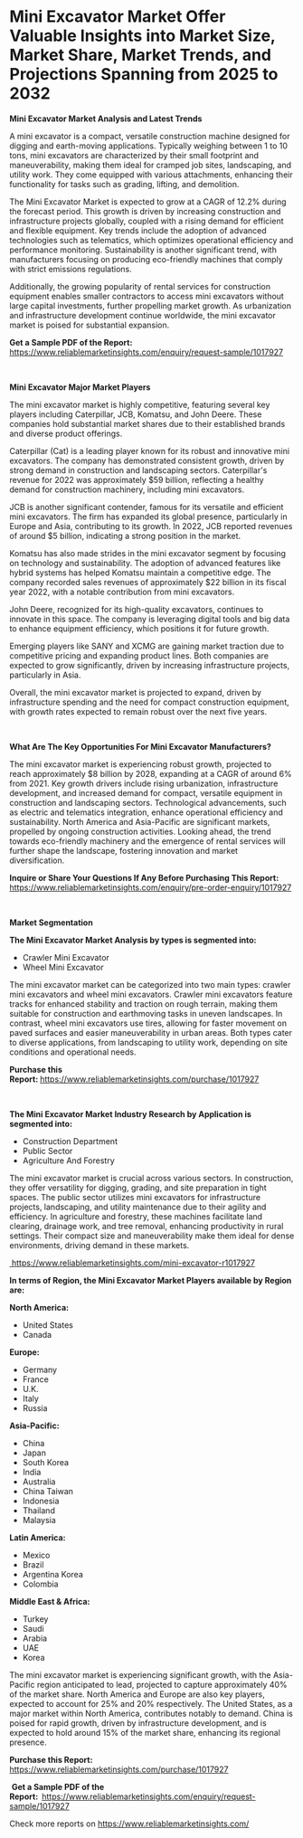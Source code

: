 <p><h1>Mini Excavator Market Offer Valuable Insights into Market Size, Market Share, Market Trends, and Projections Spanning from 2025 to 2032</h1></p><p><strong>Mini Excavator Market Analysis and Latest Trends</strong></p>
<p><p>A mini excavator is a compact, versatile construction machine designed for digging and earth-moving applications. Typically weighing between 1 to 10 tons, mini excavators are characterized by their small footprint and maneuverability, making them ideal for cramped job sites, landscaping, and utility work. They come equipped with various attachments, enhancing their functionality for tasks such as grading, lifting, and demolition.</p><p>The Mini Excavator Market is expected to grow at a CAGR of 12.2% during the forecast period. This growth is driven by increasing construction and infrastructure projects globally, coupled with a rising demand for efficient and flexible equipment. Key trends include the adoption of advanced technologies such as telematics, which optimizes operational efficiency and performance monitoring. Sustainability is another significant trend, with manufacturers focusing on producing eco-friendly machines that comply with strict emissions regulations.</p><p>Additionally, the growing popularity of rental services for construction equipment enables smaller contractors to access mini excavators without large capital investments, further propelling market growth. As urbanization and infrastructure development continue worldwide, the mini excavator market is poised for substantial expansion.</p></p>
<p><strong>Get a Sample PDF of the Report:&nbsp;</strong> <a href="https://www.reliablemarketinsights.com/enquiry/request-sample/1017927?utm_campaign=2004&utm_medium=2&utm_source=Github&utm_content=ia&utm_term=16022025&utm_id=mini-excavator">https://www.reliablemarketinsights.com/enquiry/request-sample/1017927</a></p>
<p>&nbsp;</p>
<p><strong>Mini Excavator Major Market Players</strong></p>
<p><p>The mini excavator market is highly competitive, featuring several key players including Caterpillar, JCB, Komatsu, and John Deere. These companies hold substantial market shares due to their established brands and diverse product offerings.</p><p>Caterpillar (Cat) is a leading player known for its robust and innovative mini excavators. The company has demonstrated consistent growth, driven by strong demand in construction and landscaping sectors. Caterpillar's revenue for 2022 was approximately $59 billion, reflecting a healthy demand for construction machinery, including mini excavators.</p><p>JCB is another significant contender, famous for its versatile and efficient mini excavators. The firm has expanded its global presence, particularly in Europe and Asia, contributing to its growth. In 2022, JCB reported revenues of around $5 billion, indicating a strong position in the market.</p><p>Komatsu has also made strides in the mini excavator segment by focusing on technology and sustainability. The adoption of advanced features like hybrid systems has helped Komatsu maintain a competitive edge. The company recorded sales revenues of approximately $22 billion in its fiscal year 2022, with a notable contribution from mini excavators.</p><p>John Deere, recognized for its high-quality excavators, continues to innovate in this space. The company is leveraging digital tools and big data to enhance equipment efficiency, which positions it for future growth. </p><p>Emerging players like SANY and XCMG are gaining market traction due to competitive pricing and expanding product lines. Both companies are expected to grow significantly, driven by increasing infrastructure projects, particularly in Asia.</p><p>Overall, the mini excavator market is projected to expand, driven by infrastructure spending and the need for compact construction equipment, with growth rates expected to remain robust over the next five years.</p></p>
<p>&nbsp;</p>
<p><strong>What Are The Key Opportunities For Mini Excavator Manufacturers?</strong></p>
<p><p>The mini excavator market is experiencing robust growth, projected to reach approximately $8 billion by 2028, expanding at a CAGR of around 6% from 2021. Key growth drivers include rising urbanization, infrastructure development, and increased demand for compact, versatile equipment in construction and landscaping sectors. Technological advancements, such as electric and telematics integration, enhance operational efficiency and sustainability. North America and Asia-Pacific are significant markets, propelled by ongoing construction activities. Looking ahead, the trend towards eco-friendly machinery and the emergence of rental services will further shape the landscape, fostering innovation and market diversification.</p></p>
<p><strong>Inquire or Share Your Questions If Any Before Purchasing This Report:</strong> <a href="https://www.reliablemarketinsights.com/enquiry/pre-order-enquiry/1017927?utm_campaign=2004&utm_medium=2&utm_source=Github&utm_content=ia&utm_term=16022025&utm_id=mini-excavator">https://www.reliablemarketinsights.com/enquiry/pre-order-enquiry/1017927</a></p>
<p>&nbsp;</p>
<p><strong>Market Segmentation</strong></p>
<p><strong>The Mini Excavator Market Analysis by types is segmented into:</strong></p>
<p><ul><li>Crawler Mini Excavator</li><li>Wheel Mini Excavator</li></ul></p>
<p><p>The mini excavator market can be categorized into two main types: crawler mini excavators and wheel mini excavators. Crawler mini excavators feature tracks for enhanced stability and traction on rough terrain, making them suitable for construction and earthmoving tasks in uneven landscapes. In contrast, wheel mini excavators use tires, allowing for faster movement on paved surfaces and easier maneuverability in urban areas. Both types cater to diverse applications, from landscaping to utility work, depending on site conditions and operational needs.</p></p>
<p><strong>Purchase this Report:&nbsp;</strong><a href="https://www.reliablemarketinsights.com/purchase/1017927?utm_campaign=2004&utm_medium=2&utm_source=Github&utm_content=ia&utm_term=16022025&utm_id=mini-excavator">https://www.reliablemarketinsights.com/purchase/1017927</a></p>
<p>&nbsp;</p>
<p><strong>The Mini Excavator Market Industry Research by Application is segmented into:</strong></p>
<p><ul><li>Construction Department</li><li>Public Sector</li><li>Agriculture And Forestry</li></ul></p>
<p><p>The mini excavator market is crucial across various sectors. In construction, they offer versatility for digging, grading, and site preparation in tight spaces. The public sector utilizes mini excavators for infrastructure projects, landscaping, and utility maintenance due to their agility and efficiency. In agriculture and forestry, these machines facilitate land clearing, drainage work, and tree removal, enhancing productivity in rural settings. Their compact size and maneuverability make them ideal for dense environments, driving demand in these markets.</p></p>
<p><a href="https://www.reliablemarketinsights.com/mini-excavator-r1017927?utm_campaign=2004&utm_medium=2&utm_source=Github&utm_content=ia&utm_term=16022025&utm_id=mini-excavator">&nbsp;https://www.reliablemarketinsights.com/mini-excavator-r1017927</a></p>
<p><strong>In terms of Region, the Mini Excavator Market Players available by Region are:</strong></p>
<p>
    <p> <strong> North America: </strong>
        <ul>
            <li>United States</li>
            <li>Canada</li>
        </ul>
        </p> 
    <p> <strong> Europe: </strong>
        <ul>
            <li>Germany</li>
            <li>France</li>
            <li>U.K.</li>
            <li>Italy</li>
            <li>Russia</li>
        </ul>
        </p> 
    <p> <strong> Asia-Pacific: </strong>
        <ul>
            <li>China</li>
            <li>Japan</li>
            <li>South Korea</li>
            <li>India</li>
            <li>Australia</li>
            <li>China Taiwan</li>
            <li>Indonesia</li>
            <li>Thailand</li>
            <li>Malaysia</li>
        </ul>
        </p> 
    <p> <strong> Latin America: </strong>
        <ul>
            <li>Mexico</li>
            <li>Brazil</li>
            <li>Argentina Korea</li>
            <li>Colombia</li>
        </ul>
        </p> 
    <p> <strong> Middle East & Africa: </strong>
        <ul>
            <li>Turkey</li>
            <li>Saudi</li>
            <li>Arabia</li>
            <li>UAE</li>
            <li>Korea</li>
        </ul>
    </p>
    </p>
<p><p>The mini excavator market is experiencing significant growth, with the Asia-Pacific region anticipated to lead, projected to capture approximately 40% of the market share. North America and Europe are also key players, expected to account for 25% and 20% respectively. The United States, as a major market within North America, contributes notably to demand. China is poised for rapid growth, driven by infrastructure development, and is expected to hold around 15% of the market share, enhancing its regional presence.</p></p>
<p><strong>Purchase this Report: </strong><a href="https://www.reliablemarketinsights.com/purchase/1017927?utm_campaign=2004&utm_medium=2&utm_source=Github&utm_content=ia&utm_term=16022025&utm_id=mini-excavator">https://www.reliablemarketinsights.com/purchase/1017927</a></p>
<p>&nbsp;<strong>Get a Sample PDF of the Report:&nbsp;&nbsp;</strong><a href="https://www.reliablemarketinsights.com/enquiry/request-sample/1017927?utm_campaign=2004&utm_medium=2&utm_source=Github&utm_content=ia&utm_term=16022025&utm_id=mini-excavator">https://www.reliablemarketinsights.com/enquiry/request-sample/1017927</a></p>
<p><strong></strong></p>
<p>Check more reports on <a href="https://www.reliablemarketinsights.com/?utm_campaign=2004&utm_medium=2&utm_source=Github&utm_content=ia&utm_term=16022025&utm_id=mini-excavator">https://www.reliablemarketinsights.com/</a></p>